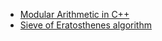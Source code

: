 

- [Modular Arithmetic in C++](modular_arithmetic.md)
- [Sieve of Eratosthenes algorithm](Sieve_of_Eratosthenes.md)
